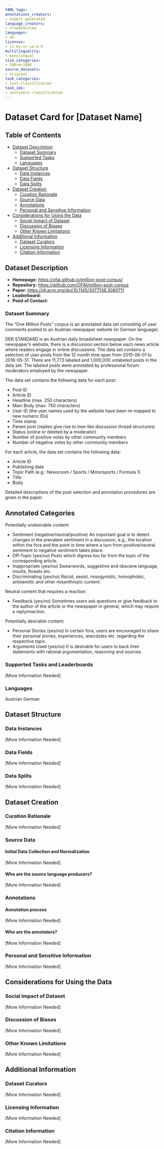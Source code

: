 ```yaml
---
YAML tags:
annotations_creators:
- expert-generated
language_creators:
- crowdsourced
languages:
- de
licenses:
- cc-by-nc-sa-4.0
multilinguality:
- monolingual
size_categories:
- 10K<n<100K
source_datasets:
- original
task_categories:
- text-classification
task_ids:
- sentiment-classification
---
```


# Dataset Card for [Dataset Name]

## Table of Contents
- [Dataset Description](#dataset-description)
  - [Dataset Summary](#dataset-summary)
  - [Supported Tasks](#supported-tasks-and-leaderboards)
  - [Languages](#languages)
- [Dataset Structure](#dataset-structure)
  - [Data Instances](#data-instances)
  - [Data Fields](#data-instances)
  - [Data Splits](#data-instances)
- [Dataset Creation](#dataset-creation)
  - [Curation Rationale](#curation-rationale)
  - [Source Data](#source-data)
  - [Annotations](#annotations)
  - [Personal and Sensitive Information](#personal-and-sensitive-information)
- [Considerations for Using the Data](#considerations-for-using-the-data)
  - [Social Impact of Dataset](#social-impact-of-dataset)
  - [Discussion of Biases](#discussion-of-biases)
  - [Other Known Limitations](#other-known-limitations)
- [Additional Information](#additional-information)
  - [Dataset Curators](#dataset-curators)
  - [Licensing Information](#licensing-information)
  - [Citation Information](#citation-information)

## Dataset Description

- **Homepage:** https://ofai.github.io/million-post-corpus/
- **Repository:** https://github.com/OFAI/million-post-corpus
- **Paper:** https://dl.acm.org/doi/10.1145/3077136.3080711
- **Leaderboard:**
- **Point of Contact:**

### Dataset Summary

The “One Million Posts” corpus is an annotated data set consisting of
user comments posted to an Austrian newspaper website (in German language).

DER STANDARD is an Austrian daily broadsheet newspaper. On the newspaper’s website,
there is a discussion section below each news article where readers engage in
online discussions. The data set contains a selection of user posts from the
12 month time span from 2015-06-01 to 2016-05-31. There are 11,773 labeled and
1,000,000 unlabeled posts in the data set. The labeled posts were annotated by
professional forum moderators employed by the newspaper.

The data set contains the following data for each post:

* Post ID
* Article ID
* Headline (max. 250 characters)
* Main Body (max. 750 characters)
* User ID (the user names used by the website have been re-mapped to new numeric IDs)
* Time stamp
* Parent post (replies give rise to tree-like discussion thread structures)
* Status (online or deleted by a moderator)
* Number of positive votes by other community members
* Number of negative votes by other community members

For each article, the data set contains the following data:

* Article ID
* Publishing date
* Topic Path (e.g.: Newsroom / Sports / Motorsports / Formula 1)
* Title
* Body

Detailed descriptions of the post selection and annotation procedures are given in the paper.

## Annotated Categories

Potentially undesirable content:

* Sentiment (negative/neutral/positive)
    An important goal is to detect changes in the prevalent sentiment in a discussion, e.g.,
    the location within the fora and the point in time where a turn from positive/neutral
    sentiment to negative sentiment takes place.
* Off-Topic (yes/no)
    Posts which digress too far from the topic of the corresponding article.
* Inappropriate (yes/no)
    Swearwords, suggestive and obscene language, insults, threats etc.
* Discriminating (yes/no)
    Racist, sexist, misogynistic, homophobic, antisemitic and other misanthropic content.

Neutral content that requires a reaction:

* Feedback (yes/no)
    Sometimes users ask questions or give feedback to the author of the article or the
    newspaper in general, which may require a reply/reaction.

Potentially desirable content:

* Personal Stories (yes/no)
    In certain fora, users are encouraged to share their personal stories, experiences,
    anecdotes etc. regarding the respective topic.
* Arguments Used (yes/no)
    It is desirable for users to back their statements with rational argumentation,
    reasoning and sources.

### Supported Tasks and Leaderboards

[More Information Needed]

### Languages

Austrian German

## Dataset Structure

### Data Instances

[More Information Needed]

### Data Fields

[More Information Needed]

### Data Splits

[More Information Needed]

## Dataset Creation

### Curation Rationale

[More Information Needed]

### Source Data

#### Initial Data Collection and Normalization

[More Information Needed]

#### Who are the source language producers?

[More Information Needed]

### Annotations

#### Annotation process

[More Information Needed]

#### Who are the annotators?

[More Information Needed]

### Personal and Sensitive Information

[More Information Needed]

## Considerations for Using the Data

### Social Impact of Dataset

[More Information Needed]

### Discussion of Biases

[More Information Needed]

### Other Known Limitations

[More Information Needed]

## Additional Information

### Dataset Curators

[More Information Needed]

### Licensing Information

[More Information Needed]

### Citation Information

[More Information Needed]
